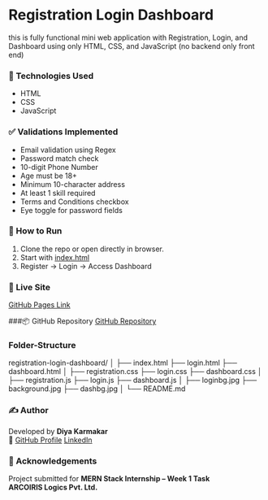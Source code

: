 # Registration Login Dashboard
this is fully functional mini web application with Registration, Login, and Dashboard using only HTML, CSS, and
 JavaScript (no backend only front end)

### 🔧 Technologies Used
- HTML
- CSS
- JavaScript

### ✅ Validations Implemented
- Email validation using Regex
- Password match check
- 10-digit Phone Number
- Age must be 18+
- Minimum 10-character address
- At least 1 skill required
- Terms and Conditions checkbox
- Eye toggle for password fields

### 🚀 How to Run
1. Clone the repo or open directly in browser.
2. Start with [index.html](https://diya94.github.io/registration-webpage-/)
3. Register → Login → Access Dashboard

### 🔗 Live Site
[GitHub Pages Link](https://diya94.github.io/registration-webpage-/)

###📦 GitHub Repository
[GitHub Repository](https://github.com/diya94/registration-webpage-.git)

### Folder-Structure
registration-login-dashboard/
│
├── index.html
├── login.html
├── dashboard.html
│
├── registration.css
├── login.css
├── dashboard.css
│
├── registration.js
├── login.js
├── dashboard.js
│
├── loginbg.jpg
├── background.jpg
├── dashbg.jpg
│
└── README.md


### ✍️ Author
Developed by **Diya Karmakar**  
💼 [GitHub Profile](https://github.com/diya94)
[LinkedIn](https://www.linkedin.com/in/diya-karmakar45/)

### 🙌 Acknowledgements
Project submitted for **MERN Stack Internship – Week 1 Task**  
**ARCOIRIS Logics Pvt. Ltd.**
